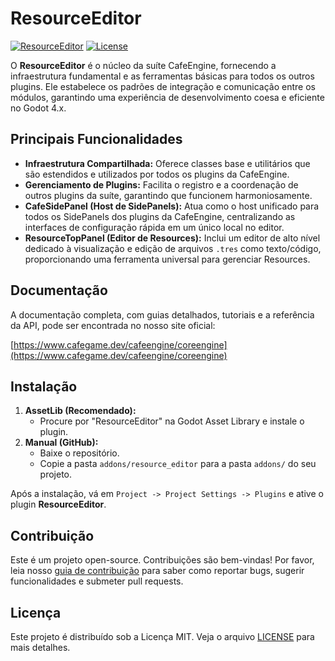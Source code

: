 # ResourceEditor

[![ResourceEditor](https://img.shields.io/badge/ResourceEditor-v1.0.0-478cbf?style=for-the-badge)](https://www.cafegame.dev/pt-BR/cafeengine)
[![License](https://img.shields.io/badge/License-MIT-f1c40f?style=for-the-badge)](https://opensource.org/licenses/MIT)

O **ResourceEditor** é o núcleo da suíte CafeEngine, fornecendo a infraestrutura fundamental e as ferramentas básicas para todos os outros plugins. Ele estabelece os padrões de integração e comunicação entre os módulos, garantindo uma experiência de desenvolvimento coesa e eficiente no Godot 4.x.

## Principais Funcionalidades

*   **Infraestrutura Compartilhada:** Oferece classes base e utilitários que são estendidos e utilizados por todos os plugins da CafeEngine.
*   **Gerenciamento de Plugins:** Facilita o registro e a coordenação de outros plugins da suíte, garantindo que funcionem harmoniosamente.
*   **CafeSidePanel (Host de SidePanels):** Atua como o host unificado para todos os SidePanels dos plugins da CafeEngine, centralizando as interfaces de configuração rápida em um único local no editor.
*   **ResourceTopPanel (Editor de Resources):** Inclui um editor de alto nível dedicado à visualização e edição de arquivos `.tres` como texto/código, proporcionando uma ferramenta universal para gerenciar Resources.

## Documentação

A documentação completa, com guias detalhados, tutoriais e a referência da API, pode ser encontrada no nosso site oficial:

[https://www.cafegame.dev/cafeengine/coreengine](https://www.cafegame.dev/cafeengine/coreengine)

## Instalação

1.  **AssetLib (Recomendado):**
    *   Procure por "ResourceEditor" na Godot Asset Library e instale o plugin.
2.  **Manual (GitHub):**
    *   Baixe o repositório.
    *   Copie a pasta `addons/resource_editor` para a pasta `addons/` do seu projeto.

Após a instalação, vá em `Project -> Project Settings -> Plugins` e ative o plugin **ResourceEditor**.

## Contribuição

Este é um projeto open-source. Contribuições são bem-vindas! Por favor, leia nosso [guia de contribuição](../../CONTRIBUTING.md) para saber como reportar bugs, sugerir funcionalidades e submeter pull requests.

## Licença

Este projeto é distribuído sob a Licença MIT. Veja o arquivo [LICENSE](../../LICENSE) para mais detalhes.